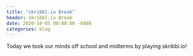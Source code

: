 ```yaml
---
title: "skribbl.io Break"
header: skribbl.io Break
date: 2020-10-05 00:00:00 -0400
categories: blog
---
```


Today we took our minds off school and midterms by playing skribbl.io!
